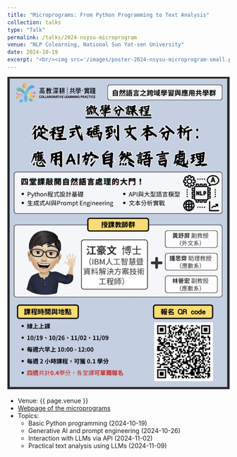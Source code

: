```yaml
---
title: "Microprograms: From Python Programming to Text Analysis"
collection: talks
type: "Talk"
permalink: /talks/2024-nsysu-microprogram
venue: "NLP Colearning, National Sun Yat-sen University"
date: 2024-10-19
excerpt: "<br/><img src='/images/poster-2024-nsysu-microprogram-small.png'>"
---
```


![](/images/poster-2024-nsysu-microprogram.png)

-   Venue: {{ page.venue }}
-   [Webpage of the microprograms](https://sites.google.com/view/nlpcolearningnsysu/events/2024-fall-%E5%BE%AE%E5%AD%B8%E5%88%86-%E5%BE%9E%E7%A8%8B%E5%BC%8F%E7%A2%BC%E5%88%B0%E6%96%87%E6%9C%AC%E5%88%86%E6%9E%90-%E6%87%89%E7%94%A8ai%E6%96%BC%E8%87%AA%E7%84%B6%E8%AA%9E%E8%A8%80%E8%99%95%E7%90%86)
-   Topics: 
    - Basic Python programming (2024-10-19)
    - Generative AI and prompt engineering (2024-10-26)
    - Interaction with LLMs via API (2024-11-02)
    - Practical text analysis using LLMs (2024-11-09)
